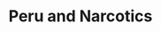 ---
title: "Peru and Narcotics"
lang: "English"
year: "2021"
links: ['MQrjGVIlO5M']
slides: ""
authors: ['Sebastian Dasso']
tags: ['Health', 'Justice System']
layout: "workshop"
categories: ["workshops"]
---